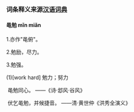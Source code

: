 ### 词条释义来源[汉语词典](http://cd.hwxnet.com/view/lkmkijgfpmbpecaa.html)

#### 黾勉     mǐn miǎn

1.亦作"黾俯"。

2.勉励，尽力。

3.勉强。

(1)[work hard] 勉力；努力

​	黾勉同心。	——《诗·邶风·谷风》

​	伏乞黾勉，并候捷音。	——清·黄世仲《洪秀全演义》

